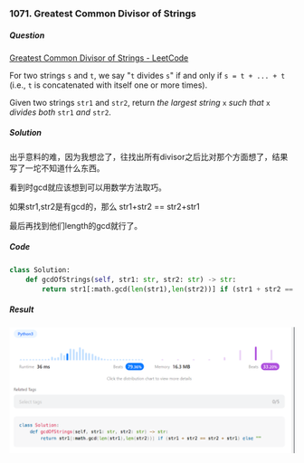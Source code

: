 ### 1071. Greatest Common Divisor of Strings

##### Question

[Greatest Common Divisor of Strings - LeetCode](https://leetcode.com/problems/greatest-common-divisor-of-strings/description/)

For two strings `s` and `t`, we say "`t` divides `s`" if and only if `s = t + ... + t` (i.e., `t` is concatenated with itself one or more times).

Given two strings `str1` and `str2`, return *the largest string* `x` *such that* `x` *divides both* `str1` *and* `str2`.



##### Solution

出乎意料的难，因为我想岔了，往找出所有divisor之后比对那个方面想了，结果写了一坨不知道什么东西。

看到时gcd就应该想到可以用数学方法取巧。

如果str1,str2是有gcd的，那么 str1+str2 == str2+str1

最后再找到他们length的gcd就行了。



##### Code

```python
class Solution:
    def gcdOfStrings(self, str1: str, str2: str) -> str:
        return str1[:math.gcd(len(str1),len(str2))] if (str1 + str2 == str2 + str1) else ""
```



##### Result

![image-20230929221029586](./assets/image-20230929221029586.png)